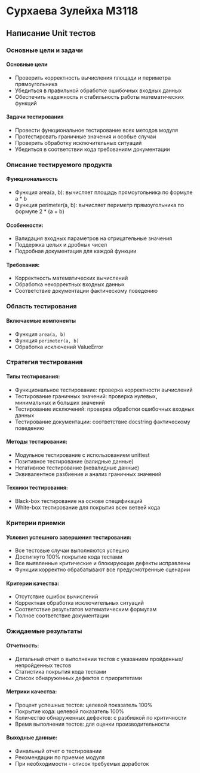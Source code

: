 # Сурхаева Зулейха M3118

## Написание Unit тестов

### Основные цели и задачи

#### Основные цели
- Проверить корректность вычисления площади и периметра прямоугольника
- Убедиться в правильной обработке ошибочных входных данных
- Обеспечить надежность и стабильность работы математических функций
#### Задачи тестирования
- Провести функциональное тестирование всех методов модуля
- Протестировать граничные значения и особые случаи
- Проверить обработку исключительных ситуаций
- Убедиться в соответствии кода требованиям документации

### Описание тестируемого продукта

#### Функциональность
- Функция area(a, b): вычисляет площадь прямоугольника по формуле a * b
- Функция perimeter(a, b): вычисляет периметр прямоугольника по формуле 2 * (a + b)
#### Особенности:
- Валидация входных параметров на отрицательные значения
- Поддержка целых и дробных чисел
- Подробная документация для каждой функции
#### Требования:
- Корректность математических вычислений
- Обработка некорректных входных данных
- Соответствие документации фактическому поведению

### Область тестирования

#### Включаемые компоненты
- Функция `area(a, b)`
- Функция `perimeter(a, b)`
- Обработка исключений ValueError

### Стратегия тестирования

#### Типы тестирования:
- Функциональное тестирование: проверка корректности вычислений
- Тестирование граничных значений: проверка нулевых, минимальных и больших значений
- Тестирование исключений: проверка обработки ошибочных входных данных
- Тестирование документации: соответствие docstring фактическому поведению

#### Методы тестирования:
- Модульное тестирование с использованием unittest
- Позитивное тестирование (валидные данные)
- Негативное тестирование (невалидные данные)
- Эквивалентное разбиение и анализ граничных значений

#### Техники тестирования:
- Black-box тестирование на основе спецификаций
- White-box тестирование для покрытия всех ветвей кода

### Критерии приемки

#### Условия успешного завершения тестирования:
- Все тестовые случаи выполняются успешно
- Достигнуто 100% покрытие кода тестами
- Все выявленные критические и блокирующие дефекты исправлены
- Функции корректно обрабатывают все предусмотренные сценарии

#### Критерии качества:
- Отсутствие ошибок вычислений
- Корректная обработка исключительных ситуаций
- Соответствие результатов математическим формулам
- Полное соответствие документации

### Ожидаемые результаты

#### Отчетность:
- Детальный отчет о выполнении тестов с указанием пройденных/непройденных тестов
- Статистика покрытия кода тестами
- Список обнаруженных дефектов с приоритетами

#### Метрики качества:
- Процент успешных тестов: целевой показатель 100%
- Покрытие кода: целевой показатель 100%
- Количество обнаруженных дефектов: с разбивкой по критичности
- Время выполнения тестов: для оценки производительности

#### Выходные данные:
- Финальный отчет о тестировании
- Рекомендации по приемке модуля
- При необходимости - список требуемых доработок
